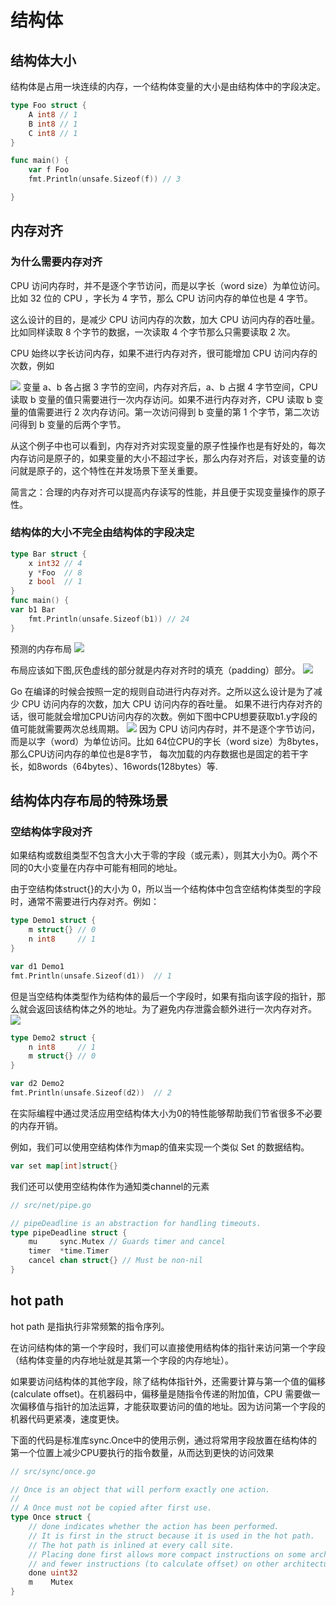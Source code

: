 # 结构体

## 结构体大小
结构体是占用一块连续的内存，一个结构体变量的大小是由结构体中的字段决定。
```go
type Foo struct {
	A int8 // 1
	B int8 // 1
	C int8 // 1
}

func main() {
	var f Foo
	fmt.Println(unsafe.Sizeof(f)) // 3

}
```

## 内存对齐
### 为什么需要内存对齐
CPU 访问内存时，并不是逐个字节访问，而是以字长（word size）为单位访问。比如 32 位的 CPU ，字长为 4 字节，那么 CPU 访问内存的单位也是 4 字节。

这么设计的目的，是减少 CPU 访问内存的次数，加大 CPU 访问内存的吞吐量。比如同样读取 8 个字节的数据，一次读取 4 个字节那么只需要读取 2 次。

CPU 始终以字长访问内存，如果不进行内存对齐，很可能增加 CPU 访问内存的次数，例如

![](.struct_images/word_size.png)
变量 a、b 各占据 3 字节的空间，内存对齐后，a、b 占据 4 字节空间，CPU 读取 b 变量的值只需要进行一次内存访问。如果不进行内存对齐，CPU 读取 b 变量的值需要进行 2 次内存访问。第一次访问得到 b 变量的第 1 个字节，第二次访问得到 b 变量的后两个字节。

从这个例子中也可以看到，内存对齐对实现变量的原子性操作也是有好处的，每次内存访问是原子的，如果变量的大小不超过字长，那么内存对齐后，对该变量的访问就是原子的，这个特性在并发场景下至关重要。

简言之：合理的内存对齐可以提高内存读写的性能，并且便于实现变量操作的原子性。

### 结构体的大小不完全由结构体的字段决定
```go
type Bar struct {
	x int32 // 4
	y *Foo  // 8
	z bool  // 1
}
func main() {
var b1 Bar
    fmt.Println(unsafe.Sizeof(b1)) // 24
}

```
预测的内存布局
![](.struct_images/wrong_struct_distribution.png)

布局应该如下图,灰色虚线的部分就是内存对齐时的填充（padding）部分。
![](.struct_images/struct_distribution.png)

Go 在编译的时候会按照一定的规则自动进行内存对齐。之所以这么设计是为了减少 CPU 访问内存的次数，加大 CPU 访问内存的吞吐量。
如果不进行内存对齐的话，很可能就会增加CPU访问内存的次数。例如下图中CPU想要获取b1.y字段的值可能就需要两次总线周期。
![](.struct_images/search_b1_y.png)
因为 CPU 访问内存时，并不是逐个字节访问，而是以字（word）为单位访问。比如 64位CPU的字长（word size）为8bytes，那么CPU访问内存的单位也是8字节，
每次加载的内存数据也是固定的若干字长，如8words（64bytes）、16words(128bytes）等.

## 结构体内存布局的特殊场景

### 空结构体字段对齐
如果结构或数组类型不包含大小大于零的字段（或元素），则其大小为0。两个不同的0大小变量在内存中可能有相同的地址。

由于空结构体struct{}的大小为 0，所以当一个结构体中包含空结构体类型的字段时，通常不需要进行内存对齐。例如：
```go
type Demo1 struct {
	m struct{} // 0
	n int8     // 1
}

var d1 Demo1
fmt.Println(unsafe.Sizeof(d1))  // 1
```

但是当空结构体类型作为结构体的最后一个字段时，如果有指向该字段的指针，那么就会返回该结构体之外的地址。为了避免内存泄露会额外进行一次内存对齐。
![](.struct_images/empty_struct.png)
```go
type Demo2 struct {
	n int8     // 1
	m struct{} // 0
}

var d2 Demo2
fmt.Println(unsafe.Sizeof(d2))  // 2
```

在实际编程中通过灵活应用空结构体大小为0的特性能够帮助我们节省很多不必要的内存开销。

例如，我们可以使用空结构体作为map的值来实现一个类似 Set 的数据结构。
```go
var set map[int]struct{}
```

我们还可以使用空结构体作为通知类channel的元素
```go
// src/net/pipe.go

// pipeDeadline is an abstraction for handling timeouts.
type pipeDeadline struct {
	mu     sync.Mutex // Guards timer and cancel
	timer  *time.Timer
	cancel chan struct{} // Must be non-nil
}
```

## hot path
hot path 是指执行非常频繁的指令序列。

在访问结构体的第一个字段时，我们可以直接使用结构体的指针来访问第一个字段（结构体变量的内存地址就是其第一个字段的内存地址）。

如果要访问结构体的其他字段，除了结构体指针外，还需要计算与第一个值的偏移(calculate offset)。在机器码中，偏移量是随指令传递的附加值，CPU 需要做一次偏移值与指针的加法运算，才能获取要访问的值的地址。因为访问第一个字段的机器代码更紧凑，速度更快。

下面的代码是标准库sync.Once中的使用示例，通过将常用字段放置在结构体的第一个位置上减少CPU要执行的指令数量，从而达到更快的访问效果
```go
// src/sync/once.go 

// Once is an object that will perform exactly one action.
//
// A Once must not be copied after first use.
type Once struct {
	// done indicates whether the action has been performed.
	// It is first in the struct because it is used in the hot path.
	// The hot path is inlined at every call site.
	// Placing done first allows more compact instructions on some architectures (amd64/386),
	// and fewer instructions (to calculate offset) on other architectures.
	done uint32
	m    Mutex
}
```
